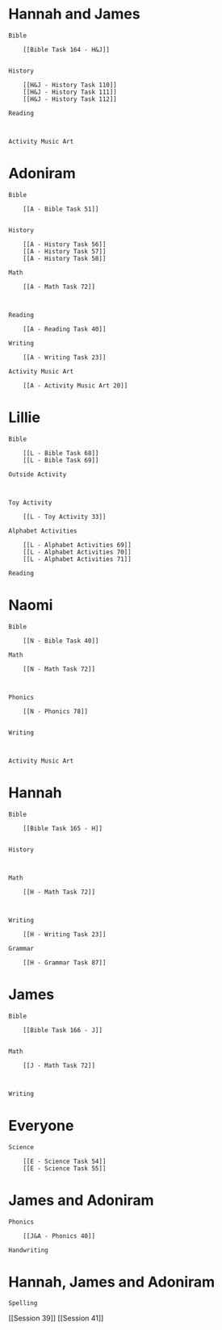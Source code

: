 # Hannah and James

	Bible

		[[Bible Task 164 - H&J]]
		

	History

		[[H&J - History Task 110]]
		[[H&J - History Task 111]]
		[[H&J - History Task 112]]

	Reading

		

	Activity Music Art

		
# Adoniram

	Bible

		[[A - Bible Task 51]]
		

	History

		[[A - History Task 56]]
		[[A - History Task 57]]
		[[A - History Task 58]]

	Math

		[[A - Math Task 72]]
		
		

	Reading

		[[A - Reading Task 40]]

	Writing

		[[A - Writing Task 23]]

	Activity Music Art

		[[A - Activity Music Art 20]]

# Lillie

	Bible

		[[L - Bible Task 68]]
		[[L - Bible Task 69]]

	Outside Activity

		

	Toy Activity

		[[L - Toy Activity 33]]

	Alphabet Activities

		[[L - Alphabet Activities 69]]
		[[L - Alphabet Activities 70]]
		[[L - Alphabet Activities 71]]

	Reading

		

# Naomi

	Bible

		[[N - Bible Task 40]]

	Math

		[[N - Math Task 72]]
		
		

	Phonics

		[[N - Phonics 78]]
		

	Writing

		

	Activity Music Art

		

# Hannah

	Bible

		[[Bible Task 165 - H]]
		

	History

		

	Math

		[[H - Math Task 72]]
		
		

	Writing

		[[H - Writing Task 23]]

	Grammar

		[[H - Grammar Task 87]]
		
		
# James

	Bible

		[[Bible Task 166 - J]]
		

	Math

		[[J - Math Task 72]]
		
		

	Writing

		

# Everyone

	Science

		[[E - Science Task 54]]
		[[E - Science Task 55]]
# James and Adoniram

	Phonics

		[[J&A - Phonics 40]]

	Handwriting

		
# Hannah, James and Adoniram

	Spelling



[[Session 39]]
[[Session 41]]